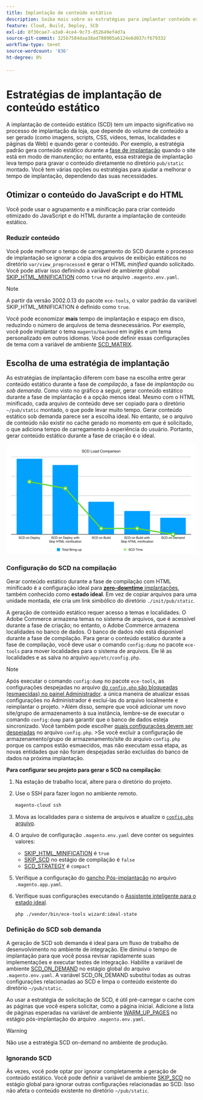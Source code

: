 ```yaml
---
title: Implantação de conteúdo estático
description: Saiba mais sobre as estratégias para implantar conteúdo estático, como imagens, scripts e CSS, no Adobe Commerce em projetos de infraestrutura em nuvem.
feature: Cloud, Build, Deploy, SCD
exl-id: 8f30cae7-a3a0-4ce4-9c73-d52649ef4d7a
source-git-commit: 325b7584daa38ad788905a6124e6d037cf679332
workflow-type: tm+mt
source-wordcount: '836'
ht-degree: 0%

---
```


# Estratégias de implantação de conteúdo estático

A implantação de conteúdo estático (SCD) tem um impacto significativo no processo de implantação da loja, que depende do volume de conteúdo a ser gerado (como imagens, scripts, CSS, vídeos, temas, localidades e páginas da Web) e quando gerar o conteúdo. Por exemplo, a estratégia padrão gera conteúdo estático durante a [fase de implantação](process.md#deploy-phase-deploy-phase) quando o site está em modo de manutenção; no entanto, essa estratégia de implantação leva tempo para gravar o conteúdo diretamente no diretório `pub/static` montado. Você tem várias opções ou estratégias para ajudar a melhorar o tempo de implantação, dependendo das suas necessidades.

## Otimizar o conteúdo do JavaScript e do HTML

Você pode usar o agrupamento e a minificação para criar conteúdo otimizado do JavaScript e do HTML durante a implantação de conteúdo estático.

### Reduzir conteúdo

Você pode melhorar o tempo de carregamento do SCD durante o processo de implantação se ignorar a cópia dos arquivos de exibição estáticos no diretório `var/view_preprocessed` e gerar o HTML _minified_ quando solicitado. Você pode ativar isso definindo a variável de ambiente global [SKIP_HTML_MINIFICATION](../environment/variables-global.md#skiphtmlminification) como `true` no arquivo `.magento.env.yaml`.

>[!NOTE]
>
>A partir da versão 2002.0.13 do pacote `ece-tools`, o valor padrão da variável SKIP_HTML_MINIFICATION é definido como `true`.

Você pode economizar **mais** tempo de implantação e espaço em disco, reduzindo o número de arquivos de tema desnecessários. Por exemplo, você pode implantar o tema `magento/backend` em inglês e um tema personalizado em outros idiomas. Você pode definir essas configurações de tema com a variável de ambiente [SCD_MATRIX](../environment/variables-deploy.md#scdmatrix).

## Escolha de uma estratégia de implantação

As estratégias de implantação diferem com base na escolha entre gerar conteúdo estático durante a fase de _compilação_, a fase de _implantação_ ou _sob demanda_. Como visto no gráfico a seguir, gerar conteúdo estático durante a fase de implantação é a opção menos ideal. Mesmo com o HTML minificado, cada arquivo de conteúdo deve ser copiado para o diretório `~/pub/static` montado, o que pode levar muito tempo. Gerar conteúdo estático sob demanda parece ser a escolha ideal. No entanto, se o arquivo de conteúdo não existir no cache gerado no momento em que é solicitado, o que adiciona tempo de carregamento à experiência do usuário. Portanto, gerar conteúdo estático durante a fase de criação é o ideal.

![Comparação de Carregamento de SCD](../../assets/scd-load-times.png)

### Configuração do SCD na compilação

Gerar conteúdo estático durante a fase de compilação com HTML minificado é a configuração ideal para [**zero-downtime** implantações](reduce-downtime.md), também conhecido como **estado ideal**. Em vez de copiar arquivos para uma unidade montada, ele cria um link simbólico do diretório `./init/pub/static`.

A geração de conteúdo estático requer acesso a temas e localidades. O Adobe Commerce armazena temas no sistema de arquivos, que é acessível durante a fase de criação; no entanto, o Adobe Commerce armazena localidades no banco de dados. O banco de dados _não_ está disponível durante a fase de compilação. Para gerar o conteúdo estático durante a fase de compilação, você deve usar o comando `config:dump` no pacote `ece-tools` para mover localidades para o sistema de arquivos. Ele lê as localidades e as salva no arquivo `app/etc/config.php`.

>[!NOTE]
>Após executar o comando `config:dump` no pacote `ece-tools`, as configurações despejadas no arquivo [&#x200B; do `config.php` são bloqueadas (esmaecidas) no painel Administrador](https://experienceleague.adobe.com/pt-br/docs/commerce-knowledge-base/kb/troubleshooting/miscellaneous/locked-fields-in-magento-admin). a única maneira de atualizar essas configurações no Administrador é excluí-las do arquivo localmente e reimplantar o projeto.
>&#x200B;>Além disso, sempre que você adicionar um novo site/grupo de armazenamento à sua instância, lembre-se de executar o comando `config:dump` para garantir que o banco de dados esteja sincronizado. Você também pode escolher [quais configurações devem ser despejadas](https://experienceleague.adobe.com/pt-br/docs/commerce-operations/configuration-guide/cli/configuration-management/export-configuration?lang=en) no arquivo `config.php`.
>&#x200B;>Se você excluir a configuração de armazenamento/grupo de armazenamento/site do arquivo `config.php` porque os campos estão esmaecidos, mas não executam essa etapa, as novas entidades que não foram despejadas serão excluídas do banco de dados na próxima implantação.

**Para configurar seu projeto para gerar o SCD na compilação**:

1. Na estação de trabalho local, altere para o diretório do projeto.
1. Use o SSH para fazer logon no ambiente remoto.

   ```bash
   magento-cloud ssh
   ```

1. Mova as localidades para o sistema de arquivos e atualize o [`config.php` arquivo](../development/commerce-version.md#create-a-configphp-file).

1. O arquivo de configuração `.magento.env.yaml` deve conter os seguintes valores:

   - [SKIP_HTML_MINIFICATION](../environment/variables-global.md#skip_html_minification) é `true`
   - [SKIP_SCD](../environment/variables-build.md#skip_scd) no estágio de compilação é `false`
   - [SCD_STRATEGY](../environment/variables-build.md#scd_strategy) é `compact`

1. Verifique a configuração do [gancho Pós-implantação](../application/hooks-property.md) no arquivo `.magento.app.yaml`.

1. Verifique suas configurações executando o [Assistente inteligente para o estado ideal](smart-wizards.md).

   ```bash
   php ./vendor/bin/ece-tools wizard:ideal-state
   ```

### Definição do SCD sob demanda

A geração de SCD sob demanda é ideal para um fluxo de trabalho de desenvolvimento no ambiente de integração. Ele diminui o tempo de implantação para que você possa revisar rapidamente suas implementações e executar testes de integração. Habilite a variável de ambiente [SCD_ON_DEMAND](../environment/variables-global.md#scdondemand) no estágio global do arquivo `.magento.env.yaml`. A variável SCD_ON_DEMAND substitui todas as outras configurações relacionadas ao SCD e limpa o conteúdo existente do diretório `~/pub/static`.

Ao usar a estratégia de solicitação de SCD, é útil pré-carregar o cache com as páginas que você espera solicitar, como a página inicial. Adicione a lista de páginas esperadas na variável de ambiente [WARM_UP_PAGES](../environment/variables-post-deploy.md#warmuppages) no estágio pós-implantação do arquivo `.magento.env.yaml`.

>[!WARNING]
>
>Não use a estratégia SCD on-demand no ambiente de produção.

### Ignorando SCD

Às vezes, você pode optar por ignorar completamente a geração de conteúdo estático. Você pode definir a variável de ambiente [SKIP_SCD](../environment/variables-build.md#skipscd) no estágio global para ignorar outras configurações relacionadas ao SCD. Isso não afeta o conteúdo existente no diretório `~/pub/static`.
